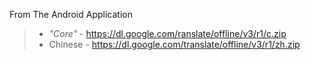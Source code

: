 <!--more-->
From The Android Application

<blockquote>
<ul>
<li>
<em>"Core"</em>
- <a rel="nofollow" target="_blank" href="https://dl.google.com/ranslate/offline/v3/r1/c.zip">https://dl.google.com/ranslate/offline/v3/r1/c.zip</a>
</li>
<li>
Chinese
- <a rel="nofollow" target="_blank" href="https://dl.google.com/translate/offline/v3/r1/zh.zip">https://dl.google.com/translate/offline/v3/r1/zh.zip</a>
</li>
</ul></blockquote>